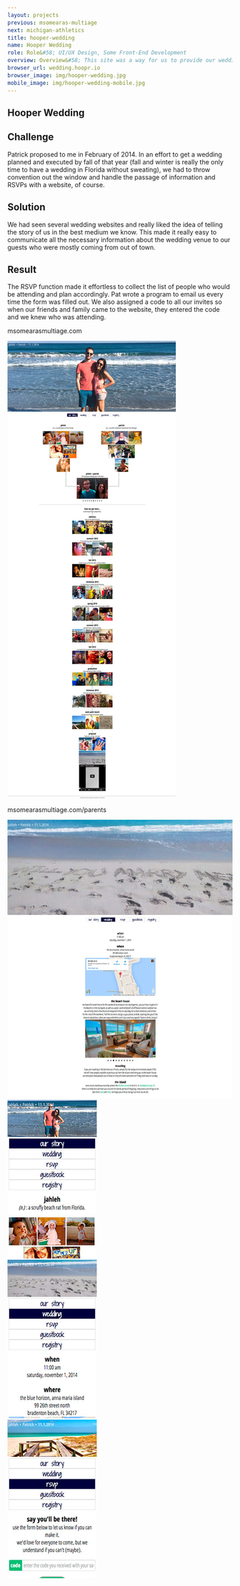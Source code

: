 ```yaml
---
layout: projects
previous: msomearas-multiage
next: michigan-athletics
title: hooper-wedding
name: Hooper Wedding
role: Role&#58; UI/UX Design, Some Front-End Development
overview: Overview&#58; This site was a way for us to provide our wedding guests with necessary information about our beach house wedding and also RSVP!
browser_url: wedding.hoopr.io
browser_image: img/hooper-wedding.jpg
mobile_image: img/hooper-wedding-mobile.jpg
---
```


<section class="project-page section grid-container">
 <div class="section-header grid-100"><h1>Hooper Wedding</h1></div>

 <div class="omeara-project project-data">
  <div class="case-study challenge grid-33 tablet-grid-33 center-align">
      <h2>Challenge</h2>
      <p>Patrick proposed to me in February of 2014. In an effort to get a wedding planned and executed by fall of that year (fall and winter is really the only time to have a wedding in Florida without sweating), we had to throw convention out the window and handle the passage of information and RSVPs with a website, of course.</p>
    </div>
    <div class="case-study solution grid-33 tablet-grid-33 center-align">
      <h2>Solution</h2>
      <p>We had seen several wedding websites and really liked the idea of telling the story of us in the best medium we know. This made it really easy to communicate all the necessary information about the wedding venue to our guests who were mostly coming from out of town.</p>
    </div>
    <div class="case-study result grid-33 tablet-grid-33 center-align">
      <h2>Result</h2>
      <p>The RSVP function made it effortless to collect the list of people who would be attending and plan accordingly. Pat wrote a program to email us every time the form was filled out. We also assigned a code to all our invites so when our friends and family came to the website, they entered the code and we knew who was attending. </p>
    </div>
   <div class="project-example grid-100 center-align">
    <div class="browser browser-window">
      <span class="browser-buttons"></span><span class="browser-buttons"></span ><span class="browser-buttons"></span>
        <div class="browser-top"><p>msomearasmultiage.com</p></div>
        <div class="window-screen scroll"><img src="/img/wedding-example.jpg"></div>
        </div>
   </div>
  </div>
 
 <div class="project-example project-data">
   <div class="project-example grid-100 center-align">
    <div class="browser browser-window">
      <span class="browser-buttons"></span><span class="browser-buttons"></span ><span class="browser-buttons"></span>
        <div class="browser-top"><p>msomearasmultiage.com/parents</p></div>
        <div class="window-screen scroll"><img src="/img/wedding-example2.jpg"></div>
        </div>
   </div>
  </div>
 
  <div class="center-align mobile-project-example-wrap grid-100 mobile-grid-100">
   <div class="mobile-project-example mobile-grid-33 tablet-grid-33">
     <div class="mobile-project iphone-5s">
            <div class="top-phone"></div>
            <div class="screen"><img src="/img/wedding-mobile-example1.jpg"></div>
            <div class="bottom-phone"></div>
   </div>
   </div>
   <div class="mobile-project-example mobile-grid-33 tablet-grid-33">
     <div class="mobile-project iphone-5s">
            <div class="top-phone"></div>
            <div class="screen"><img src="/img/wedding-mobile-example2.jpg"></div>
            <div class="bottom-phone"></div>
          </div>
   </div>
     <div class="mobile-project-example mobile-grid-33 tablet-grid-33">
     <div class="mobile-project iphone-5s">
            <div class="top-phone"></div>
            <div class="screen"><img src="/img/wedding-mobile-example3.jpg"></div>
            <div class="bottom-phone"></div>
          </div>
   </div>
   </div>
 
<!--
 <div class="wrap-button center-align">
     <a class="button live-site" href="http://msomearasmultiage.com/" target="_blank">View Live Site</a>
</div>
-->
</section>